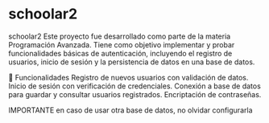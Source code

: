 # schoolar2
schoolar2
Este proyecto fue desarrollado como parte de la materia Programación Avanzada. Tiene como objetivo implementar y probar funcionalidades básicas de autenticación, incluyendo el registro de usuarios, inicio de sesión y la persistencia de datos en una base de datos.

🧩 Funcionalidades
Registro de nuevos usuarios con validación de datos.
Inicio de sesión con verificación de credenciales.
Conexión a base de datos para guardar y consultar usuarios registrados.
Encriptación de contraseñas.

IMPORTANTE
en caso de usar otra base de datos, no olvidar configurarla
